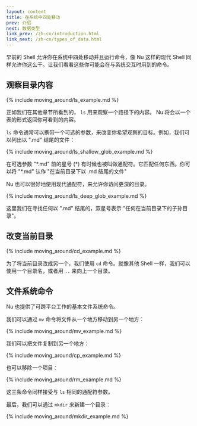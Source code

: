 ```yaml
---
layout: content
title: 在系统中四处移动
prev: 介绍
next: 数据类型
link_prev: /zh-cn/introduction.html
link_next: /zh-cn/types_of_data.html
---
```


早前的 Shell 允许你在系统中四处移动并且运行命令，像 Nu 这样的现代 Shell 同样允许你这么干。让我们看看这些你可能会在与系统交互时用到的命令。

## 观察目录内容

{% include moving_around/ls_example.md %}

正如我们在其他章节所看到的， `ls` 用来观察一个路径下的内容。 Nu 将会以一个表的形式返回你可看到的内容。

`ls` 命令通常可以携带一个可选的参数，来改变你希望观察的目标。例如，我们可以列出以 ".md" 结尾的文件：

{% include moving_around/ls_shallow_glob_example.md %}

在可选参数 "\*.md" 前的星号 (\*) 有时候也被叫做通配符。它匹配任何东西。你可以将 "\*.md" 认作 "在当前目录下以 .md 结尾的文件"

Nu 也可以很好地使用现代通配符，来允许你访问更深的目录。

{% include moving_around/ls_deep_glob_example.md %}

这里我们在寻找任何以 ".md" 结尾的，双星号表示 "任何在当前目录下的子孙目录"。

## 改变当前目录

{% include moving_around/cd_example.md %}

为了将当前目录改成另一个，我们使用 `cd` 命令。就像其他 Shell 一样，我们可以使用一个目录名，或者用 `..` 来向上一个目录。

## 文件系统命令

Nu 也提供了可跨平台工作的基本文件系统命令。

我们可以通过 `mv` 命令将文件从一个地方移动到另一个地方：

{% include moving_around/mv_example.md %}

我们可以把文件复制到另一个地方：

{% include moving_around/cp_example.md %}

也可以移除一个项目：

{% include moving_around/rm_example.md %}

这三条命令同样接受与 `ls` 相同的通配符参数。

最后，我们可以通过 `mkdir` 来新建一个目录：

{% include moving_around/mkdir_example.md %}

